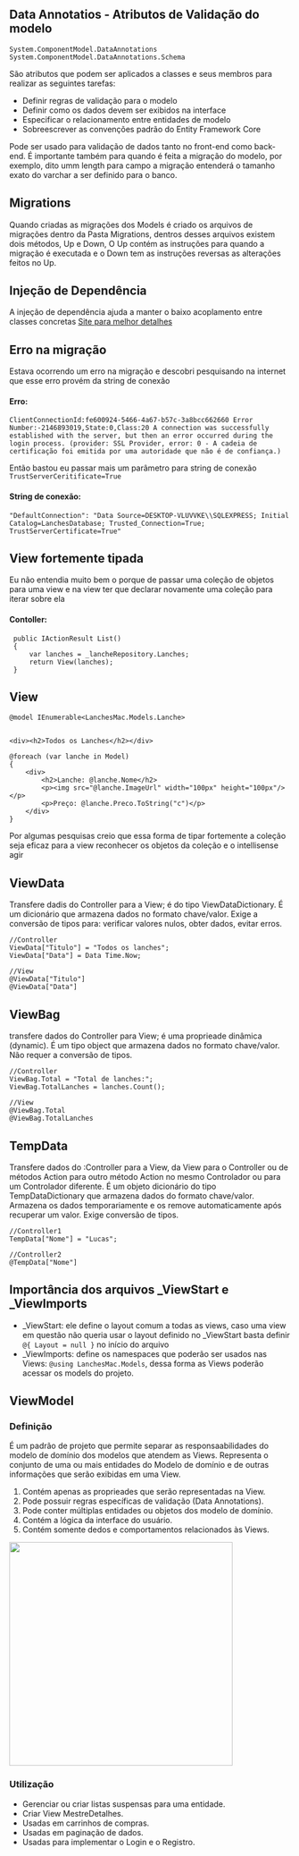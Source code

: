 ## Data Annotatios - Atributos de Validação do modelo

```System.ComponentModel.DataAnnotations```<br>
```System.ComponentModel.DataAnnotations.Schema```

São atributos que podem ser aplicados a classes e seus membros para realizar as seguintes tarefas:
- Definir regras de validação para o modelo
- Definir como os dados devem ser exibidos na interface
- Especificar o relacionamento entre entidades de modelo
- Sobreescrever as convenções padrão do Entity Framework Core
  
Pode ser usado para validação de dados tanto no front-end como back-end. É importante também para quando é feita a migração do modelo, por exemplo, dito umm length para campo a migração entenderá o tamanho exato do varchar a ser definido para o banco.

## Migrations
Quando criadas as migrações dos Models é criado os arquivos de migrações dentro da Pasta Migrations, dentros desses arquivos existem dois métodos, Up e Down, O Up contém as instruções para quando a migração é executada e o Down tem as instruções reversas as alterações feitos no Up.

## Injeção de Dependência
A injeção de dependência ajuda a manter o baixo acoplamento entre classes concretas
<a href="https://www.macoratti.net/19/04/c_dioc1.htm#:~:text=Este%20recurso%20permite%20a%20inje%C3%A7%C3%A3o,ser%20independente%20dos%20seus%20objetos.">Site para melhor detalhes</a>

## Erro na migração
Estava ocorrendo um erro na migração e descobri pesquisando na internet que esse erro provém da string de conexão
#### Erro:
```
ClientConnectionId:fe600924-5466-4a67-b57c-3a8bcc662660 Error Number:-2146893019,State:0,Class:20 A connection was successfully established with the server, but then an error occurred during the login process. (provider: SSL Provider, error: 0 - A cadeia de certificação foi emitida por uma autoridade que não é de confiança.)
```
Então bastou eu passar mais um parâmetro para string de conexão ```TrustServerCeritificate=True```

#### String de conexão:
```
"DefaultConnection": "Data Source=DESKTOP-VLUVVKE\\SQLEXPRESS; Initial Catalog=LanchesDatabase; Trusted_Connection=True; TrustServerCertificate=True"
```

## View fortemente tipada
Eu não entendia muito bem o porque de passar uma coleção de objetos para uma view e na view ter que declarar novamente uma coleção para iterar sobre ela
#### Contoller:
```
 public IActionResult List()
 {
     var lanches = _lancheRepository.Lanches;
     return View(lanches);
 }
```
## View
```
@model IEnumerable<LanchesMac.Models.Lanche>


<div><h2>Todos os Lanches</h2></div>

@foreach (var lanche in Model)
{
    <div>
        <h2>Lanche: @lanche.Nome</h2>
        <p><img src="@lanche.ImageUrl" width="100px" height="100px"/></p>
        <p>Preço: @lanche.Preco.ToString("c")</p>
    </div>
}

```
Por algumas pesquisas creio que essa forma de tipar fortemente a coleção seja eficaz para a view reconhecer os objetos da coleção e o intellisense agir 


## ViewData
Transfere dadis do Controller para a View; é do tipo ViewDataDictionary. É um dicionário que armazena dados no formato chave/valor. Exige a conversão de tipos para: verificar valores nulos, obter dados, evitar erros.

```
//Controller
ViewData["Titulo"] = "Todos os lanches";
ViewData["Data"] = Data Time.Now;

//View
@ViewData["Titulo"]
@ViewData["Data"]
```

## ViewBag 
transfere dados do Controller para View; é uma proprieade dinâmica (dynamic). É um tipo object que armazena dados no formato chave/valor. Não requer a conversão de tipos.

```
//Controller
ViewBag.Total = "Total de lanches:";
ViewBag.TotalLanches = lanches.Count();

//View
@ViewBag.Total
@ViewBag.TotalLanches
```

## TempData
Transfere dados do :Controller para a View, da View para o Controller ou de métodos Action para outro método Action no mesmo Controlador ou para um Controlador diferente. É um objeto dicionário do tipo TempDataDictionary que armazena dados do formato chave/valor. Armazena os dados temporariamente e os remove automaticamente após recuperar um valor. Exige conversão de tipos.

```
//Controller1
TempData["Nome"] = "Lucas";

//Controller2
@TempData["Nome"]
```
## Importância dos arquivos _ViewStart e _ViewImports
- _ViewStart: ele define o layout comum a todas as views, caso uma view em questão não queria usar o layout definido no _ViewStart basta definir ```@{ Layout = null }``` no início do arquivo
- _ViewImports: define os namespaces que poderão ser usados nas Views: ```@using LanchesMac.Models```, dessa forma as Views poderão acessar os models do projeto.

## ViewModel
### Definição
É um padrão de projeto que permite separar as responsaabilidades do modelo de domínio dos modelos que atendem as Views.
Representa o conjunto de uma ou mais entidades do Modelo de domínio e de outras informações que serão exibidas em uma View.

1. Contém apenas as proprieades que serão representadas na View.
2. Pode possuir regras específicas de validação (Data Annotations).
3. Pode conter múltiplas entidades ou objetos dos modelo de domínio.
4. Contém a lógica da interface do usuário.
5. Contém somente dedos e comportamentos relacionados às Views.

<img src="https://github.com/LucasNithael/lanchesMac-MVC-aspnet/assets/94084548/ef13b022-d2ef-41b3-9f40-fe0829b7f64a" width="400px" />

### Utilização
- Gerenciar ou criar listas suspensas para uma entidade.
- Criar View MestreDetalhes.
- Usadas em carrinhos de compras.
- Usadas em paginação de dados.
- Usadas para implementar o Login e o Registro.
